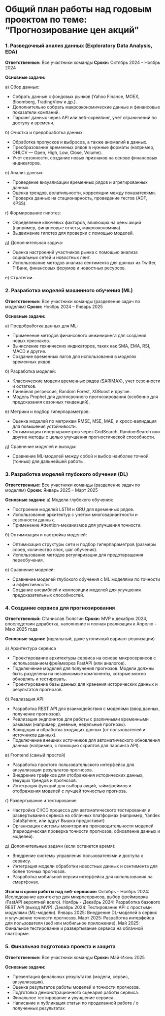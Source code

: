# Общий план работы над годовым проектом по теме: “Прогнозирование цен акций”


### 1. Разведочный анализ данных (Exploratory Data Analysis, EDA)
**Ответственные:** Все участники команды
**Сроки:** Октябрь 2024 – Ноябрь 2024

**Основные задачи:**

a) Сбор данных:
- Собрать данные с фондовых рынков (Yahoo Finance, MOEX, Bloomberg, TradingView и др.).
- Дополнительно собрать макроэкономические данные и финансовые показатели компаний.
- Парсинг данных через API или веб-скрейпинг, учет ограничений по доступу и времени.

б) Очистка и предобработка данных:
- Обработка пропусков и выбросов, а также аномалий в данных.
- Преобразование временных рядов в нужные форматы (например, OHLCV — Open, High, Low, Close, Volume).
- Учет сезонности, создание новых признаков на основе финансовых индикаторов.

в) Анализ данных:
- Проведение визуализации временных рядов и агрегированных данных.
- Оценка трендов, волатильности, корреляции между показателями.
- Проверка данных на стационарность, проведение тестов (ADF, KPSS).

г) Формирование гипотез:
- Определение ключевых факторов, влияющих на цены акций (например, финансовые отчеты, макроэкономика).
- Выдвижение гипотез для проверки с помощью моделей.

д) Дополнительная задача:
- Оценка настроений участников рынка с помощью анализа социальных сетей и новостных лент.
- Использование методов анализа сентимента для данных из Twitter, Т-Банк, финансовых форумов и новостных ресурсов.

е) Стратегии.

### 2. Разработка моделей машинного обучения (ML)
**Ответственные:** Все участники команды (разделение задач по моделям)
**Сроки:** Ноябрь 2024 – Январь 2025

**Основные задачи:**

а) Предобработка данных для ML:
- Применение методов финансового инжиниринга для создания новых признаков.
- Вычисление технических индикаторов, таких как SMA, EMA, RSI, MACD и другие.
- Создание временных лагов для использования в моделях временных рядов.

б) Разработка моделей:
- Классические модели временных рядов (SARIMAX), учет сезонности и остатков.
- Линейная регрессия, Random Forest, XGBoost и другие.
- Модель Prophet для долгосрочного прогнозирования (особенно для предсказания сезонных тенденций).
     
в) Метрики и подбор гиперпараметров:
- Оценка моделей по метрикам RMSE, MSE, MAE, и кросс-валидация для повышения устойчивости.
- Оптимизация гиперпараметров через GridSearch, RandomSearch или другие методы с целью улучшения прогностической способности.

д) Сравнение моделей и выводы:
- Сравнение ML-моделей между собой и выбор наиболее точной (точных) для дальнейшей работы.


### 3. Разработка моделей глубокого обучения (DL)
**Ответственные:** Все участники команды (разделение задач по моделям)
**Сроки:** Январь 2025 – Март 2025

**Основные задачи:**
а) Модели глубокого обучения:
- Построение моделей LSTM и GRU для временных рядов.
- Использование архитектур с учетом многовариантности и сезонности данных.
- Применение Attention-механизмов для улучшения точности.

б) Оптимизация и настройка моделей:
- Оптимизация структуры сети и подбор гиперпараметров (размеры слоев, количество эпох, шаг обучения).
- Использование методов регуляризации для предотвращения переобучения.

в) Сравнение моделей:
- Сравнение моделей глубокого обучения с ML моделями по точности и эффективности.
- Создание ансамблей и композиции моделей для улучшения предсказательных способностей.

### 4. Создание сервиса для прогнозирования
**Ответственный:** Станислав Тюлягин 
**Сроки:** MVP к декабрю 2024, впоследствии доработка, наполнение и полная реализация к Апрелю – Маю 2025 года

**Основные задачи:** (идеальный, даже утопичный вариант реализации)

а) Архитектура сервиса
- Проектирование архитектуры сервиса на основе микросервисов с использованием фреймворка FastAPI (или аналогов).
- Подключение моделей для получения прогнозов. Модели должны быть разделены на независимые компоненты, которые можно обновлять и тестировать.
- Проектирование базы данных для хранения исторических данных и результатов прогнозов.

б) Реализация API
- Разработка REST API для взаимодействия с моделями (ввод данных, получение прогнозов).
- Реализация эндпоинтов для работы с различными временными рамками (например, дневные, недельные прогнозы).
- Валидация и обработка входящих данных (от пользователей и источников данных).
- Подключение внешних источников для автоматического обновления данных (например, с помощью скриптов для парсинга API).

в) Frontend (самый простой)
- Разработка простого пользовательского интерфейса для визуализации результатов прогнозов.
- Внедрение графиков для отображения исторических данных, текущих трендов и прогнозов.
- Интеграция функций для выбора акций, таймфреймов и отображения моделей с лучшей точностью прогноза.

г) Развертывание и тестирование
- Настройка CI/CD процесса для автоматического тестирования и развертывания сервиса на облачных платформах (например, Yandex DataSphere, или вдруг Вышка предоставит)
- Организация системы мониторинга производительности моделей (периодическая проверка точности прогнозов, обновление данных и моделей).

д) Дополнительные задачи (если останется время):
- Внедрение системы управления пользователями и доступа к сервису.
- Интеграция модели обработки новостных данных и сентимента для более точных прогнозов.
- Разработка мобильной версии интерфейса для использования на смартфонах.

**Этапы и сроки работы над веб-сервисом:**
Октябрь - Ноябрь 2024: Исследование архитектур для микросервисов, выбор фреймворка (FastAPI вероятней всего).
Ноябрь - Декабрь 2024: Разработка базового REST API (выход MVP).
Декабрь 2024: Тестирование API с простыми моделями (ML-модели).
Январь 2025: Внедрение DL-моделей в сервис и улучшение точности прогнозов.
Март 2025: Разработка интерфейса для пользователя (веб или мобильное приложение).
Май 2025: Финальное тестирование и развертывание сервиса на облачной платформе.


### 5. Финальная подготовка проекта и защита
**Ответственные:** Все участники команды
**Сроки:** Май-Июнь 2025

**Основные задачи:**
- Презентация финальных результатов (модели, сервис, визуализация).
- Оценка результатов работы моделей и точности прогнозов.
- Подготовка демонстрационного сценария работы сервиса.
- Финальное тестирование и улучшение сервиса.
- Написание и публикация статьи по проделанной работе / о полученных результатах
